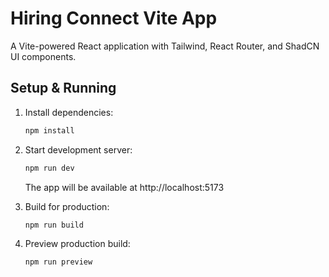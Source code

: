 # Hiring Connect Vite App

A Vite-powered React application with Tailwind, React Router, and ShadCN UI components.

## Setup & Running

1. Install dependencies:

   ```bash
   npm install
   ```

2. Start development server:

   ```bash
   npm run dev
   ```

   The app will be available at http://localhost:5173

3. Build for production:

   ```bash
   npm run build
   ```

4. Preview production build:

   ```bash
   npm run preview
   ```
